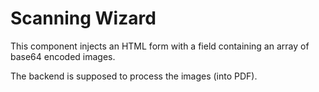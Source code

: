 # Scanning Wizard

This component injects an HTML form 
with a field containing an array of base64 encoded images.

The backend is supposed to process the images (into PDF).
